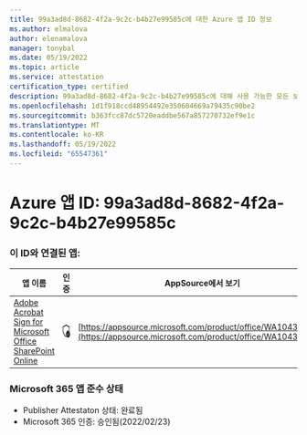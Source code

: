 ```yaml
---
title: 99a3ad8d-8682-4f2a-9c2c-b4b27e99585c에 대한 Azure 앱 ID 정보
ms.author: elmalova
author: elenamalova
manager: tonybal
ms.date: 05/19/2022
ms.topic: article
ms.service: attestation
certification_type: certified
description: 99a3ad8d-8682-4f2a-9c2c-b4b27e99585c에 대해 사용 가능한 모든 보안 및 규정 준수 정보입니다.
ms.openlocfilehash: 1d1f918ccd48954492e350604669a79435c90be2
ms.sourcegitcommit: b363fcc87dc5720eaddbe567a857270732ef9e1c
ms.translationtype: MT
ms.contentlocale: ko-KR
ms.lasthandoff: 05/19/2022
ms.locfileid: "65547361"
---
```

# <a name="azure-app-id-99a3ad8d-8682-4f2a-9c2c-b4b27e99585c"></a>Azure 앱 ID: 99a3ad8d-8682-4f2a-9c2c-b4b27e99585c


### <a name="apps-associated-with-this-id"></a>이 ID와 연결된 앱:
| **앱 이름** | **인증** | **AppSource에서 보기** |
|--------------|---------------|-----------------------|
| [Adobe Acrobat Sign for Microsoft Office SharePoint Online](../forward/WA104381012.md) | <img alt="Certified application badge" src="../media/certified-badge.png" height="25" width="25" /> | [https://appsource.microsoft.com/product/office/WA104381012](https://appsource.microsoft.com/product/office/WA104381012) |

### <a name="microsoft-365-app-compliance-status"></a>Microsoft 365 앱 준수 상태
- Publisher Attestaton 상태: 완료됨
- Microsoft 365 인증: 승인됨(2022/02/23)
